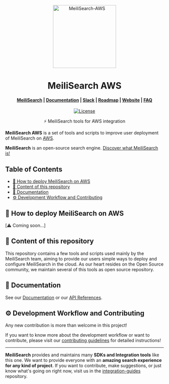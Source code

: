 <p align="center">
  <img src="https://res.cloudinary.com/meilisearch/image/upload/v1612343595/SDKs/meilisearch_aws.svg" alt="MeiliSearch-AWS" width="200" height="200" />
</p>

<h1 align="center">MeiliSearch AWS</h1>

<h4 align="center">
  <a href="https://github.com/meilisearch/MeiliSearch">MeiliSearch</a> |
  <a href="https://docs.meilisearch.com">Documentation</a> |
  <a href="https://slack.meilisearch.com">Slack</a> |
  <a href="https://roadmap.meilisearch.com/tabs/1-under-consideration">Roadmap</a> |
  <a href="https://www.meilisearch.com">Website</a> |
  <a href="https://docs.meilisearch.com/faq">FAQ</a>
</h4>

<p align="center">
  <a href="https://github.com/meilisearch/meilisearch-python/blob/master/LICENSE"><img src="https://img.shields.io/badge/license-MIT-informational" alt="License"></a>
</p>

<p align="center">⚡ MeiliSearch tools for AWS integration</p>

**MeiliSearch AWS** is a set of tools and scripts to improve user deployment of MeiliSearch on [AWS](https://aws.amazon.com/).

**MeiliSearch** is an open-source search engine. [Discover what MeiliSearch is!](https://github.com/meilisearch/MeiliSearch)


## Table of Contents <!-- omit in toc -->

- [🚀 How to deploy MeiliSearch on AWS](#-how-to-deploy-meilisearch-on-aws)
- [🎁 Content of this repository](#-content-of-this-repository)
- [📖 Documentation](#-documentation)
- [⚙️ Development Workflow and Contributing](#️-development-workflow-and-contributing)

## 🚀 How to deploy MeiliSearch on AWS

[⚠️ Coming soon...]

## 🎁 Content of this repository

This repository contains a few tools and scripts used mainly by the MeiliSearch team, aiming to provide our users simple ways to deploy and configure MeiliSearch in the cloud. As our heart resides on the Open Source community, we maintain several of this tools as open source repository.

## 📖 Documentation

See our [Documentation](https://docs.meilisearch.com/learn/tutorials/getting_started.html) or our [API References](https://docs.meilisearch.com/reference/api/).

## ⚙️ Development Workflow and Contributing

Any new contribution is more than welcome in this project!

If you want to know more about the development workflow or want to contribute, please visit our [contributing guidelines](/CONTRIBUTING.md) for detailed instructions!

<hr>

**MeiliSearch** provides and maintains many **SDKs and Integration tools** like this one. We want to provide everyone with an **amazing search experience for any kind of project**. If you want to contribute, make suggestions, or just know what's going on right now, visit us in the [integration-guides](https://github.com/meilisearch/integration-guides) repository.
